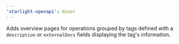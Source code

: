```yaml
---
'starlight-openapi': minor
---
```


Adds overview pages for operations grouped by tags defined with a `description` or `externalDocs` fields displaying the tag's information.
